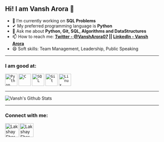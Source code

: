 ## Hi! I am Vansh Arora 👋


- 🔭 I’m currently working on **SQL Problems**
- ✔  My preferred programming language is **Python**
- 💬 Ask me about **Python, Git, SQL, Algorithms and DataStructures**
- 📫 How to reach me: **[Twitter - @VanshArora07](https://twitter.com/VanshArora07)  ||  [LinkedIn - Vansh Arora](https://www.linkedin.com/in/vansharora/)**
- 😄 Soft skills: Team Management, Leadership, Public Speaking

---------------------------------------------------------------------------------------------------------------------------------------------

### I am good at:
<code><img width="40px" src="https://img.icons8.com/color/2x/python.png" title="Python"/></code>
<code><img width="40px" src="https://img.icons8.com/color/2x/c-programming.png" title="C"/></code>
<code><img width="40px" src="https://img.icons8.com/color/2x/sql.png" title="SQL"/></code>
<code><img width="40px" src="https://img.icons8.com/color/2x/git.png" title="Git"/></code>
<code><img width="40px" src="https://img.icons8.com/color/2x/linux.png" title="Linux"/></code>

--------------------------------------------------------------------------------------------------------------------------------------------

![Vansh's Github Stats](https://github-readme-stats.vercel.app/api?username=Vansh-Arora&show_icons=true&bg_color=204886,3967A2,204886&title_color=091441&text_color=ffffff&icon_color=091441)

--------------------------------------------------------------------------------------------------------------------------------------------

### Connect with me:

[<img align="left" alt="Lakshay Sharma | Twitter" width="45px" src="https://abs.twimg.com/favicons/twitter.ico" />][twitter]
[<img align="left" alt="Lakshay Sharma | LinkedIn" width="45px" src="https://static-exp1.licdn.com/sc/h/al2o9zrvru7aqj8e1x2rzsrca" />][linkedin]


<br />
<br />






[twitter]: https://twitter.com/VanshArora07
[linkedin]: https://www.linkedin.com/in/vansharora/
